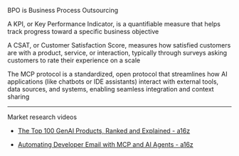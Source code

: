 BPO is Business Process Outsourcing

A KPI, or Key Performance Indicator, is a quantifiable measure that helps track progress toward a specific business objective

A CSAT, or Customer Satisfaction Score, measures how satisfied customers are with a product, service, or interaction, typically through surveys asking customers to rate their experience on a scale

The MCP protocol is a standardized, open protocol that streamlines how AI applications (like chatbots or IDE assistants) interact with external tools, data sources, and systems, enabling seamless integration and context sharing

- - - -

Market research videos

* [The Top 100 GenAI Products, Ranked and Explained - a16z](https://youtu.be/c0_7ffZte80?si=WcBabXTwX21dG8Si)

* [Automating Developer Email with MCP and AI Agents - a16z](https://youtu.be/8fxX1IuWIek?si=tpdUF9PoXvUB8Coz)
